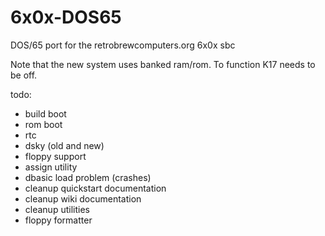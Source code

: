 # 6x0x-DOS65
DOS/65 port for the retrobrewcomputers.org 6x0x sbc

Note that the new system uses banked ram/rom.  To function K17 needs to be off.

todo:
* build boot
* rom boot
* rtc
* dsky (old and new)
* floppy support
* assign utility
* dbasic load problem (crashes)
* cleanup quickstart documentation
* cleanup wiki documentation
* cleanup utilities
* floppy formatter
